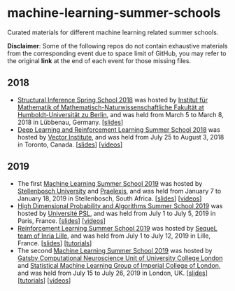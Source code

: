 # machine-learning-summer-schools
Curated materials for different machine learning related summer schools.

**Disclaimer**: Some of the following repos do not contain exhaustive materials from the corresponding event due to space limit of GitHub, you may refer to the original **link** at the end of each event for those missing files. 

## 2018

- [Structural Inference Spring School 2018](https://www.mathematik.hu-berlin.de/de/for1735/prior-events/spring-school-2018) was hosted by [Institut für Mathematik of Mathematisch-Naturwissenschaftliche Fakultät at Humboldt-Universität zu Berlin](https://www.mathematik.hu-berlin.de/de), and was held from March 5 to March 8, 2018 in Lübbenau, Germany. \[[slides](https://github.com/xuedong/machine-learning-summer-schools/tree/master/Structural%20Inference%20Spring%20School%202018%20(L%C3%BCbbenau%2C%20Germany)/slides)\]
- [Deep Learning and Reinforcement Learning Summer School 2018](https://dlrlsummerschool.ca/2018-event/) was hosted by [Vector Institute](https://vectorinstitute.ai/), and was held from July 25 to August 3, 2018 in Toronto, Canada. \[[slides](https://github.com/xuedong/machine-learning-summer-schools/tree/master/Deep%20Learning%20%26%20Reinforcement%20Learning%20Summer%20School%202018%20(Toronto%2C%20Canada)/slides)\] \[[videos](http://videolectures.net/DLRLsummerschool2018_toronto/)\]

## 2019

- The first [Machine Learning Summer School 2019](https://mlssafrica.com/) was hosted by [Stellenbosch University](https://www.sun.ac.za/english) and [Praelexis](https://praelexis.com/), and was held from January 7 to January 18, 2019 in Stellenbosch, South Africa. \[[slides](https://github.com/xuedong/machine-learning-summer-schools/tree/master/Machine%20Learning%20Summer%20School%202019%20(Stellenbosch%2C%20South%20Africa)/slides)\] \[[videos](https://www.youtube.com/channel/UC722CmQVgcLtxt_jXr3RyWg)\]
- [High Dimensional Probability and Algorithms Summer School 2019](https://hdpa2019.sciencesconf.org/) was hosted by [Université PSL](https://www.psl.eu/), and was held from July 1 to July 5, 2019 in Paris, France. \[[slides](https://github.com/xuedong/machine-learning-summer-schools/tree/master/High%20Dimensional%20Probability%20and%20Algorithms%20Summer%20School%202019%20(Paris%2C%20France)/talks)\] \[[videos](https://www.youtube.com/user/sebastienbubeck/videos)\]
- [Reinforcement Learning Summer School 2019](https://www.facebook.com/uclcsml/) was hosted by [SequeL team of Inria Lille](https://team.inria.fr/sequel/), and was held from July 1 to July 12, 2019 in Lille, France. \[[slides](https://github.com/xuedong/machine-learning-summer-schools/tree/master/Reinforcement%20Learning%20Summer%20School%202019%20(Lille%2C%20France)/slides)\] \[[tutorials](https://github.com/xuedong/machine-learning-summer-schools/tree/master/Reinforcement%20Learning%20Summer%20School%202019%20(Lille%2C%20France))\]
- The second [Machine Learning Summer School 2019](https://sites.google.com/view/mlss-2019) was hosted by [Gatsby Computational Neuroscience Unit of University College London](https://www.gatsby.ucl.ac.uk/Members.html) and [Statistical Machine Learning Group of Imperial College of London](https://wp.doc.ic.ac.uk/sml/), and was held from July 15 to July 26, 2019 in London, UK. \[[slides](https://github.com/xuedong/machine-learning-summer-schools/tree/master/Machine%20Learning%20Summer%20School%202019%20(London%2C%20UK)/slides)\] \[[tutorials](https://github.com/xuedong/machine-learning-summer-schools/tree/master/Machine%20Learning%20Summer%20School%202019%20(London%2C%20UK)/tutorials)\] \[[videos](https://www.facebook.com/uclcsml/)\]
